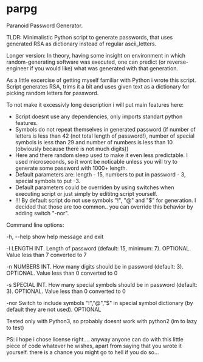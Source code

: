 # parpg
Paranoid Password Generator.   

TLDR: Minimalistic Python script to generate passwords, that uses generated RSA as dictionary instead of regular ascii_letters.  

Longer version:
In theory, having some insight on environment in which random-generating software was executed, one can predict (or reverse-engineer if you would like) what was generated with that generation.

As a little excercise of getting myself familiar with Python i wrote this script.
Script generates RSA, trims it a bit and uses given text as a dictionary for picking random letters for password.

To not make it excessivly long description i will put main features here:

- Script doesnt use any dependencies, only imports standart python features.
- Symbols do not repeat themselves in generated password (if number of letters is less than 42 (not total length of password!), number of special symbols is less than 29 and number of numbers is less than 10 (obviously because there is not much digits))
- Here and there random sleep used to make it even less predictable. I used microseconds, so it wont be noticable unless you will try to generate some password with 1000+ length.
- Default parameters are: length - 15, numbers to put in password - 3, special symbols to put -3.
- Default parameters could be overriden by using switches when executing script or just simply by edititng script yourself.
- !!! By default script do not use symbols "!", "@" and "$" for generation. I decided that those are too common.. you can override this behavior by adding switch "-nor".

Command line options:  

  -h, --help  show help message and exit  
  
  -l LENGTH   INT. Length of password (default: 15, minimum: 7). OPTIONAL. Value less than 7 converted to 7  
  
  -n NUMBERS  INT. How many digits should be in password (default: 3). OPTIONAL. Value less than 0 converted to 0  
  
  -s SPECIAL  INT. How many special symbols should be in password (default: 3). OPTIONAL. Value less than 0 converted to 0  
  
  -nor        Switch to include symbols "!","@","$" in special symbol dictionary (by default they are not used). OPTIONAL


  Tested only with Python3, so probably doesnt work with python2 (im to lazy to test)  

  PS: i hope i chose license right.... anyway anyone can do with this little piece of code whatever he wishes, apart from saying that you wrote it yourself. there is a chance you might go to hell if you do so...
  
